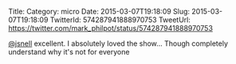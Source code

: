 Title: 
Category: micro
Date: 2015-03-07T19:18:09
Slug: 2015-03-07T19:18:09
TwitterId: 574287941888970753
TweetUrl: https://twitter.com/mark_philpot/status/574287941888970753

[@jsnell](https://twitter.com/jsnell) excellent. I absolutely loved the show... Though completely understand why it's not for everyone